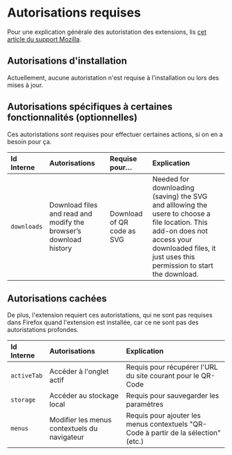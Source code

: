 # Autorisations requises

Pour une explication générale des autoristation des extensions, lis [cet article du support Mozilla](https://support.mozilla.org/kb/permission-request-messages-firefox-extensions).

## Autorisations d'installation

Actuellement, aucune autoristation n'est requise à l'installation ou lors des mises à jour.

## Autorisations spécifiques à certaines fonctionnalités (optionnelles)

Ces autoristations sont requises pour effectuer certaines actions, si on en a besoin pour ça.

| Id Interne  | Autorisations                                                     | Requise pour…              | Explication                                                                                                                                                                                       |
|:------------|:------------------------------------------------------------------|:---------------------------|:--------------------------------------------------------------------------------------------------------------------------------------------------------------------------------------------------|
| `downloads` | Download files and read and modify the browser’s download history | Download of QR code as SVG | Needed for downloading (saving) the SVG and alllowing the usere to choose a file location. This add-on does not access your downloaded files, it just uses this permission to start the download. |

## Autorisations cachées
De plus, l'extension requiert ces autoristations, qui ne sont pas requises dans Firefox quand l'extension est installée, car ce ne sont pas des autoristations profondes.

| Id Interne  | Autorisations                                | Explication                                                                           |
|:------------|:---------------------------------------------|:--------------------------------------------------------------------------------------|
| `activeTab` | Accéder à l'onglet actif                     | Requis pour récupérer l'URL du site courant pour le QR-Code                           |
| `storage`   | Accéder au stockage local                    | Requis pour sauvegarder les paramètres                                                |
| `menus`     | Modifier les menus contextuels du navigateur | Requis pour ajouter les menus contextuels "QR-Code à partir de la sélection" (etc.)   |
